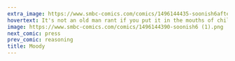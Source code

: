 ```yaml
---
extra_image: https://www.smbc-comics.com/comics/1496144435-soonish6after.png
hovertext: It's not an old man rant if you put it in the mouths of children!
image: https://www.smbc-comics.com/comics/1496144390-soonish6 (1).png
next_comic: press
prev_comic: reasoning
title: Moody
---
```


